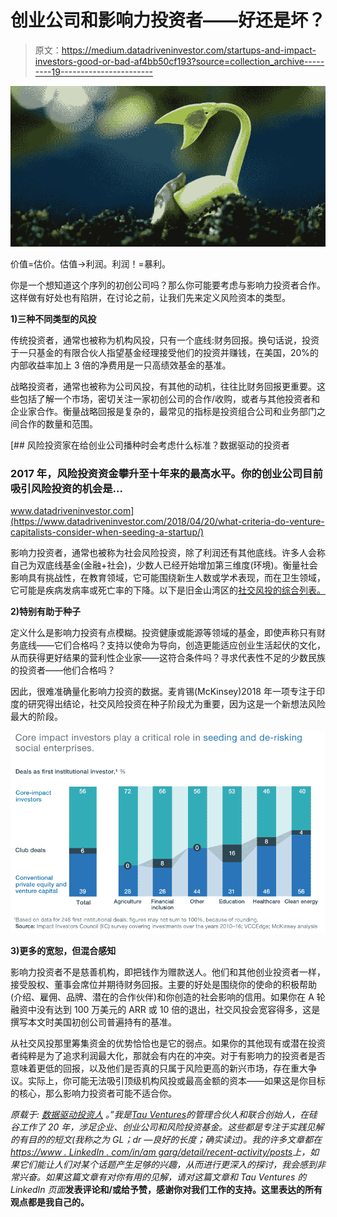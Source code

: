 # 创业公司和影响力投资者——好还是坏？

> 原文：<https://medium.datadriveninvestor.com/startups-and-impact-investors-good-or-bad-af4bb50cf193?source=collection_archive---------19----------------------->

![](img/cba65b9101f88ce100ded4ce1a9d5bf7.png)

价值=估价。估值->利润。利润！=暴利。

你是一个想知道这个序列的初创公司吗？那么你可能要考虑与影响力投资者合作。这样做有好处也有陷阱，在讨论之前，让我们先来定义风险资本的类型。

**1)三种不同类型的风投**

传统投资者，通常也被称为机构风投，只有一个底线:财务回报。换句话说，投资于一只基金的有限合伙人指望基金经理接受他们的投资并赚钱，在美国，20%的内部收益率加上 3 倍的净费用是一只高绩效基金的基准。

战略投资者，通常也被称为公司风投，有其他的动机，往往比财务回报更重要。这些包括了解一个市场，密切关注一家初创公司的合作/收购，或者与其他投资者和企业家合作。衡量战略回报是复杂的，最常见的指标是投资组合公司和业务部门之间合作的数量和范围。

[](https://www.datadriveninvestor.com/2018/04/20/what-criteria-do-venture-capitalists-consider-when-seeding-a-startup/) [## 风险投资家在给创业公司播种时会考虑什么标准？数据驱动的投资者

### 2017 年，风险投资资金攀升至十年来的最高水平。你的创业公司目前吸引风险投资的机会是…

www.datadriveninvestor.com](https://www.datadriveninvestor.com/2018/04/20/what-criteria-do-venture-capitalists-consider-when-seeding-a-startup/) 

影响力投资者，通常也被称为社会风险投资，除了利润还有其他底线。许多人会称自己为双底线基金(金融+社会)，少数人已经开始增加第三维度(环境)。衡量社会影响具有挑战性，在教育领域，它可能围绕新生人数或学术表现，而在卫生领域，它可能是疾病发病率或死亡率的下降。以下是旧金山湾区的[社交风投的综合列表。](https://medium.com/gooddler-tech-and-philanthropy/top-social-venture-capital-firms-san-francisco-bay-area-73fc5edaf109)

**2)特别有助于种子**

定义什么是影响力投资有点模糊。投资健康或能源等领域的基金，即使声称只有财务底线——它们合格吗？支持以使命为导向，创造更能适应创业生活起伏的文化，从而获得更好结果的营利性企业家——这符合条件吗？寻求代表性不足的少数民族的投资者——他们合格吗？

因此，很难准确量化影响力投资的数据。麦肯锡(McKinsey)2018 年一项专注于印度的研究得出结论，社交风险投资在种子阶段尤为重要，因为这是一个新想法风险最大的阶段。

![](img/362e466984df94be382abb0fda93b560.png)

**3)更多的宽恕，但混合感知**

影响力投资者不是慈善机构，即把钱作为赠款送人。他们和其他创业投资者一样，接受股权、董事会席位并期待财务回报。主要的好处是围绕你的使命的积极帮助(介绍、雇佣、品牌、潜在的合作伙伴)和你创造的社会影响的信用。如果你在 A 轮融资中没有达到 100 万美元的 ARR 或 10 倍的退出，社交风投会宽容得多，这是撰写本文时美国初创公司普遍持有的基准。

从社交风投那里筹集资金的优势恰恰也是它的弱点。如果你的其他现有或潜在投资者纯粹是为了追求利润最大化，那就会有内在的冲突。对于有影响力的投资者是否意味着更低的回报，以及他们是否真的只属于风险更高的新兴市场，存在重大争议。实际上，你可能无法吸引顶级机构风投或最高金额的资本——如果这是你目标的核心，那么影响力投资者可能不适合你。

*原载于:* [*数据驱动投资人*](https://www.datadriveninvestor.com/2019/11/24/startups-and-impact-investors-good-or-bad/) *。”我是*[*Tau Ventures*](https://www.linkedin.com/pulse/announcing-tau-ventures-amit-garg/)*的管理合伙人和联合创始人，在硅谷工作了 20 年，涉足企业、创业公司和风险投资基金。这些都是专注于实践见解的有目的的短文(我称之为 GL；dr —良好的长度；确实读过)。我的许多文章都在*[*https://www . LinkedIn . com/in/am garg/detail/recent-activity/posts*](https://www.linkedin.com/in/amgarg/detail/recent-activity/posts/)*上，如果它们能让人们对某个话题产生足够的兴趣，从而进行更深入的探讨，我会感到非常兴奋。如果这篇文章有对你有用的见解，请对这篇文章和 Tau Ventures 的 LinkedIn 页面*[](https://www.linkedin.com/company/tauventures)**发表评论和/或给予赞，感谢你对我们工作的支持。这里表达的所有观点都是我自己的。**